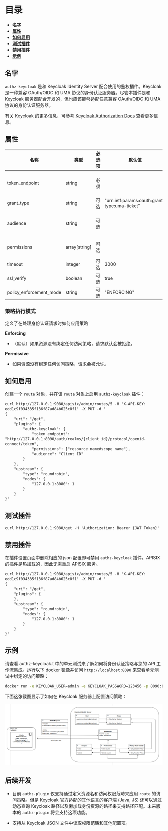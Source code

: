 <!--
#
# Licensed to the Apache Software Foundation (ASF) under one or more
# contributor license agreements.  See the NOTICE file distributed with
# this work for additional information regarding copyright ownership.
# The ASF licenses this file to You under the Apache License, Version 2.0
# (the "License"); you may not use this file except in compliance with
# the License.  You may obtain a copy of the License at
#
#     http://www.apache.org/licenses/LICENSE-2.0
#
# Unless required by applicable law or agreed to in writing, software
# distributed under the License is distributed on an "AS IS" BASIS,
# WITHOUT WARRANTIES OR CONDITIONS OF ANY KIND, either express or implied.
# See the License for the specific language governing permissions and
# limitations under the License.
#
-->

# 目录

- [**名字**](#名字)
- [**属性**](#属性)
- [**如何启用**](#如何启用)
- [**测试插件**](#测试插件)
- [**禁用插件**](#禁用插件)
- [**示例**](#示例)

## 名字

`authz-keycloak` 是和 Keycloak Identity Server 配合使用的鉴权插件。Keycloak 是一种兼容 OAuth/OIDC 和 UMA 协议的身份认证服务器。尽管本插件是和 Keycloak 服务器配合开发的，但也应该能够适配任意兼容 OAuth/OIDC 和 UMA 协议的身份认证服务器。

有关 Keycloak 的更多信息，可参考 [Keycloak Authorization Docs](https://www.keycloak.org/docs/latest/authorization_services) 查看更多信息。

## 属性

| 名称                    | 类型          | 必选项 | 默认值      | 有效值                      | 描述                                                                                            |
| ----------------------- | ------------- | ------ | ----------- | --------------------------- | ----------------------------------------------------------------------------------------------- |
| token_endpoint          | string        | 必须   |             | [1, 4096]                   | 接受 OAuth2 兼容 token 的接口，需要支持 `urn:ietf:params:oauth:grant-type:uma-ticket` 授权类型  |
| grant_type              | string        | 可选   | "urn:ietf:params:oauth:grant-type:uma-ticket" | ["urn:ietf:params:oauth:grant-type:uma-ticket"] |                                    |
| audience                | string        | 可选   |             |                             | 客户端应用访问相应的资源服务器时所需提供的身份信息。当 permissions 参数有值时这个参数是必填的。 |
| permissions             | array[string] | 可选   |             |                             | 描述客户端应用所需访问的资源和权限范围的字符串。格式必须为：`RESOURCE_ID#SCOPE_ID`              |
| timeout                 | integer       | 可选   | 3000        | [1000, ...]                 | 与身份认证服务器的 http 连接的超时时间                                                          |
| ssl_verify              | boolean       | 可选   | true        |                             | 验证 SSL 证书与主机名是否匹配                                                                   |
| policy_enforcement_mode | string        | 可选   | "ENFORCING" | ["ENFORCING", "PERMISSIVE"] |                                                                                                 |

### 策略执行模式

定义了在处理身份认证请求时如何应用策略

**Enforcing**

- （默认）如果资源没有绑定任何访问策略，请求默认会被拒绝。

**Permissive**

- 如果资源没有绑定任何访问策略，请求会被允许。

## 如何启用

创建一个 `route` 对象，并在该 `route` 对象上启用 `authz-keycloak` 插件：

```shell
curl http://127.0.0.1:9080/apisix/admin/routes/5 -H 'X-API-KEY: edd1c9f034335f136f87ad84b625c8f1' -X PUT -d '
{
    "uri": "/get",
    "plugins": {
        "authz-keycloak": {
            "token_endpoint": "http://127.0.0.1:8090/auth/realms/{client_id}/protocol/openid-connect/token",
            "permissions": ["resource name#scope name"],
            "audience": "Client ID"
        }
    },
    "upstream": {
        "type": "roundrobin",
        "nodes": {
            "127.0.0.1:8080": 1
        }
    }
}'
```

## 测试插件

```shell
curl http://127.0.0.1:9080/get -H 'Authorization: Bearer {JWT Token}'
```

## 禁用插件

在插件设置页面中删除相应的 json 配置即可禁用 `authz-keycloak` 插件。APISIX 的插件是热加载的，因此无需重启 APISIX 服务。

```shell
curl http://127.0.0.1:9080/apisix/admin/routes/5 -H 'X-API-KEY: edd1c9f034335f136f87ad84b625c8f1' -X PUT -d '
{
    "uri": "/get",
    "plugins": {
    },
    "upstream": {
        "type": "roundrobin",
        "nodes": {
            "127.0.0.1:8080": 1
        }
    }
}'
```

## 示例

请查看 authz-keycloak.t 中的单元测试来了解如何将身份认证策略与您的 API 工作流集成。运行以下 docker 镜像并访问 `http://localhost:8090` 来查看单元测试中绑定的访问策略：

```bash
docker run -e KEYCLOAK_USER=admin -e KEYCLOAK_PASSWORD=123456 -p 8090:8080 sshniro/keycloak-apisix
```

下面这张截图显示了如何在 Keycloak 服务器上配置访问策略：

![Keycloak policy design](../../../assets/images/plugin/authz-keycloak.png)

## 后续开发

- 目前 `authz-plugin` 仅支持通过定义资源名和访问权限范畴来应用 `route` 的访问策略。但是 Keycloak 官方适配的其他语言的客户端 (Java, JS) 还可以通过动态查询 Keycloak 路径以及懒加载身份资源的路径来支持路径匹配。未来版本的 `authz-plugin` 将会支持这项功能。

- 支持从 Keycloak JSON 文件中读取权限范畴和其他配置项。
